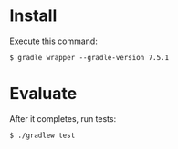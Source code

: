 # Install

Execute this command:

```console
$ gradle wrapper --gradle-version 7.5.1
```

# Evaluate

After it completes, run tests:

```console
$ ./gradlew test
```
